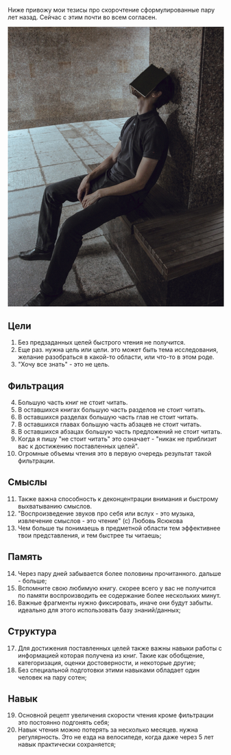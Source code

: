 Ниже привожу мои тезисы про скорочтение сформулированные пару лет назад. Сейчас с этим почти во всем согласен. 

![new_pic](/assets/fe30Axey3Mg.jpg) 

## Цели
1. Без предзаданных целей быстрого чтения не получится.
2. Еще раз. нужна цель или цели. это может быть тема исследования, желание разобраться в какой-то области, или что-то в этом роде.
3. "Хочу все знать" - это не цель.

## Фильтрация
4. Большую часть книг не стоит читать.
5. В оставшихся книгах большую часть разделов не стоит читать.
6. В оставшихся разделах большую часть глав не стоит читать.
7. В оставшихся главах большую часть абзацев не стоит читать.
8. В оставшихся абзацах большую часть предложений не стоит читать.
9. Когда я пишу "не стоит читать" это означает - "никак не приблизит вас к достижению поставленных целей".
10. Огромные объемы чтения это в первую очередь результат такой фильтрации.

## Смыслы
11. Также важна способность к деконцентрации внимания и быстрому выхватыванию смыслов.
12. "Воспроизведение звуков про себя или вслух - это музыка, извлечение смыслов - это чтение"  (с) Любовь Ясюкова
13. Чем больше ты понимаешь в предметной области тем эффективнее твои представления, и тем быстрее ты читаешь;

## Память
14. Через пару дней забывается более половины прочитанного. дальше - больше;
15. Вспомните свою любимую книгу. скорее всего у вас не получится по памяти воспроизводить ее содержание более нескольких минут.
16. Важные фрагменты нужно фиксировать, иначе они будут забыты. идеально для этого использовать базу знаний/данных;  

## Структура
17. Для достижения поставленных целей также важны навыки работы с информацией которая получена из книг. Такие как обобщение, категоризация, оценки достоверности, и некоторые другие;
18. Без специальной подготовки этими навыками обладает один человек на пару сотен;

## Навык
19. Основной рецепт увеличения скорости чтения кроме фильтрации это постоянно подгонять себя; 
20. Навык чтения можно потерять за несколько месяцев. нужна регулярность. Это не езда на велосипеде, когда даже через 5 лет навык практически сохраняется;
